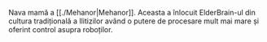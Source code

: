 Nava mamă a [[./Mehanor|Mehanor]]. Aceasta a înlocuit ElderBrain-ul din cultura tradițională a Ilitizilor având o putere de procesare mult mai mare și oferint control asupra roboților.